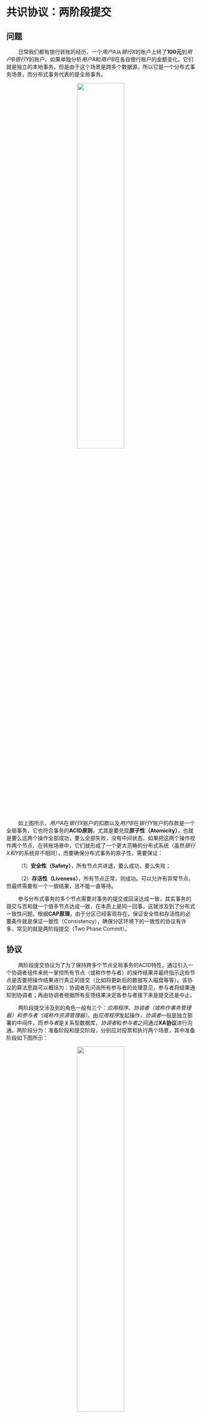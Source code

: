 # 共识协议：两阶段提交

## 问题

&nbsp;&nbsp;&nbsp;&nbsp;&nbsp;&nbsp;&nbsp;&nbsp;日常我们都有银行转账的经历，一个*用户A*从*银行X*的账户上转了**100元**到*用户B银行Y*的账户。如果单独分析*用户A*和*用户B*在各自银行账户的金额变化，它们就是独立的本地事务，但是由于这个场景是跨多个数据源，所以它是一个分布式事务场景，而分布式事务代表的是全局事务。

<center>
<img src="https://weipeng2k.github.io/hot-wind/resources/2pc-summary/bank-transfer.png" width="50%" />
</center>

&nbsp;&nbsp;&nbsp;&nbsp;&nbsp;&nbsp;&nbsp;&nbsp;如上图所示，*用户A*在*银行X*账户的扣款以及*用户B*在*银行Y*账户的存款是一个全局事务，它也符合事务的**ACID原则**，尤其是要兑现**原子性（Atomicity）**，也就是要么这两个操作全部成功，要么全部失败，没有中间状态。如果把这两个操作视作两个节点，在转账场景中，它们就形成了一个更大范畴的分布式系统（虽然*银行X和Y*的系统并不相同），而要确保分布式事务的原子性，需要保证：

&nbsp;&nbsp;&nbsp;&nbsp;&nbsp;&nbsp;&nbsp;&nbsp;（1）**安全性（Safety）**，所有节点共进退，要么成功，要么失败；

&nbsp;&nbsp;&nbsp;&nbsp;&nbsp;&nbsp;&nbsp;&nbsp;（2）**存活性（Liveness）**，所有节点正常，则成功。可以允许有异常节点，但最终需要有一个一致结果，且不能一直等待。

&nbsp;&nbsp;&nbsp;&nbsp;&nbsp;&nbsp;&nbsp;&nbsp;参与分布式事务的多个节点需要对事务的提交或回滚达成一致，其实事务的提交与否和就一个值多节点达成一致，在本质上是同一回事，这就涉及到了分布式一致性问题。根据**CAP原理**，由于分区已经客观存在，保证安全性和存活性的必要条件就是保证一致性（Consistency），确保分区环境下的一致性的协议有许多，常见的就是两阶段提交（Two Phase Commit）。

## 协议

&nbsp;&nbsp;&nbsp;&nbsp;&nbsp;&nbsp;&nbsp;&nbsp;两阶段提交协议为了为了保持跨多个节点全局事务的ACID特性，通过引入一个协调者组件来统一掌控所有节点（或称作参与者）的操作结果并最终指示这些节点是否要把操作结果进行真正的提交（比如将更新后的数据写入磁盘等等）。该协议的算法思路可以概括为：协调者先问询所有参与者的处理意见，参与者将结果通知到协调者；再由协调者根据所有反馈结果决定各参与者接下来是提交还是中止。

&nbsp;&nbsp;&nbsp;&nbsp;&nbsp;&nbsp;&nbsp;&nbsp;两阶段提交涉及到的角色一般有三个：*应用程序*、*协调者（或称作事务管理器）*和*参与者（或称作资源管理器）*。由*应用程序*发起操作，*协调者*一般是独立部署的中间件，而*参与者*是关系型数据库，*协调者*和*参与者*之间通过**XA协议**进行沟通。两阶段分为：准备阶段和提交阶段，分别应对投票和执行两个场景，其中准备阶段如下图所示：

<center>
<img src="https://weipeng2k.github.io/hot-wind/resources/2pc-summary/2PC-prepare-phase.png" width="50%" />
</center>

&nbsp;&nbsp;&nbsp;&nbsp;&nbsp;&nbsp;&nbsp;&nbsp;准备阶段是由*应用程序*发起，通过*协调者*将提交事务的请求发送给所有*参与者*，*参与者*收到请求后在本地记录日志并将处理结果返回给*协调者*，然后等待最终命令，此时不做提交，对于外部数据变更是不可见的。处理结果只有两种，同意或中止。该阶段完成后，整体事务进入提交阶段，如下图所示：

<center>
<img src="https://weipeng2k.github.io/hot-wind/resources/2pc-summary/2PC-commit-phase.png" width="50%" />
</center>

&nbsp;&nbsp;&nbsp;&nbsp;&nbsp;&nbsp;&nbsp;&nbsp;*协调者*根据准备阶段收集到各*参与者*返回的处理结果集合进行判定，如果全部为同意，则向所有*参与者*发起提交命令，如果存在中止，则向所有*参与者*发起中止命令，当所有*参与者*响应命令后，整体事务完成。

&nbsp;&nbsp;&nbsp;&nbsp;&nbsp;&nbsp;&nbsp;&nbsp;可以看到两阶段提交协议是一种非常朴素的分布式一致性协议，依靠*协调者*来协同各*参与者*，确保不同*参与者*的状态一致。在安全性上能够确保所有节点有一致的意愿，但是在存活性上是存在一些问题的，比如：*协调者*在事务执行中突然崩溃导致*参与者*出现悬停，接下来我们运用**CAP原理**和**拜占庭将军问题**分析一下二阶段提交的一些问题。

## 分析

&nbsp;&nbsp;&nbsp;&nbsp;&nbsp;&nbsp;&nbsp;&nbsp;**CAP原理**指出，在一个分区的（分布式）系统中，无法同时满足一致性和可用性。两阶段提交协议面对分区选择了强一致性，因此在可用性上就会存在挑战和问题。选择强一致性，势必会在多个分区（或系统）之间同时锁定更多的资源，由于网络通信的不确定性，从而导致可用性降低。实际上二阶段提交最大的缺点就在于在执行时，参与节点都处于阻塞状态，节点之间相互等待对方的响应消息，而一旦某个节点锁定了某些资源后，其他（或非本事务）节点访问这些资源也会陷入阻塞状态，当然这也是保障一致性（隐性包含了可见性）的代价。

&nbsp;&nbsp;&nbsp;&nbsp;&nbsp;&nbsp;&nbsp;&nbsp;如果我们将**拜占庭将军问题**的拓扑模型来演绎二阶段提交的执行场景，可以看出在该场景中，*协调者*扮演的是*指挥官*，而每个*参与者*就是*中尉*，*协调者*下达命令，*参与者*执行后反馈。由于各方通过消息（或者远程调用）进行沟通，而要形成共识，就需要对**假设1-3**能够满足，前两个假设比较容易解决，而两阶段提交面对的问题就在**假设3**的兑现上，也就是如何能发现对方（*协调者*或*参与者*）的消息缺失。

&nbsp;&nbsp;&nbsp;&nbsp;&nbsp;&nbsp;&nbsp;&nbsp;从*协调者*的角度去看，在准备阶段发起对各个*参与者*的请求后，就需要等待所有*参与者*的响应，如果某一个*参与者*未响应或者响应消息丢失，则**假设3**无法满足，无法达成共识，进而无法满足一致性。二阶段提交解决该问题的方式是增加*协调者*自身的超时机制，如果超时时间到达后，存在*参与者*没有响应，则通知所有*参与者*进行中止操作。

&nbsp;&nbsp;&nbsp;&nbsp;&nbsp;&nbsp;&nbsp;&nbsp;从*参与者*的角度去看，在提交阶段等待参与者的最终命令时，如果*协调者*此时出现故障导致未发送命令或者命令消息丢失，则也会导致一致性无法被满足。*参与者*也需要超时机制，在超时时间到达后，不能简单的做出提交或者中止的操作，而是需要同各个*参与者*进行协商，具体问题具体分析。比如：*协调者*可能没有发出命令，或者*协调者*可能发出了提交的命令，已经触达到了部分*参与者*后出现了问题。由于各个*参与者*不知道其他*参与者*在准备阶段的响应结果，所以就需要通信协商，而一旦涉及到*参与者*之间的通信，就会使这个问题变得更加复杂，最终很难有一个好的解决方案。

&nbsp;&nbsp;&nbsp;&nbsp;&nbsp;&nbsp;&nbsp;&nbsp;可以看出两阶段提交通过引入*协调者*并利用准备和提交两个阶段简单的解决了分布式一致性问题，但在实际情况中，它却存在不少问题。两阶段提交要求对各*参与者*的资源占用时间横跨两个阶段，对资源占用时间过长导致吞吐量低，并且由于*协调者*（或部分*参与者*）稳定性或消息丢失问题，使得一旦出现问题，很难保证事务的一致性，只能提升*协调者*的可用性来减少问题的出现。
